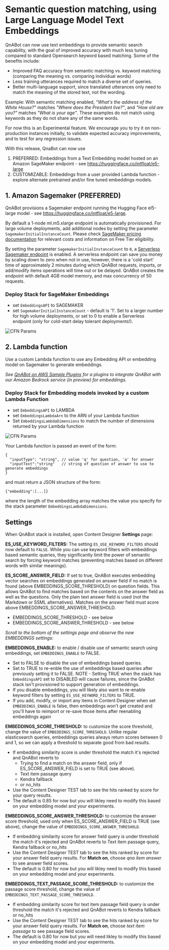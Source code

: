 # Semantic question matching, using Large Language Model Text Embeddings

QnABot can now use text embeddings to provide semantic search capability, with the goal of improved accuracy with much less tuning compared to standard Opensearch keyword based matching. Some of the benefits include:
- Improved FAQ accuracy from semantic matching vs. keyword matching (comparing the meaning vs. comparing individual words)
- Less training utterances required to match a diverse set of queries.
- Better multi-language support, since translated utterances only need to match the meaning of the stored text, not the wording.

Example: With semantic matching enabled, *"What's the address of the White House?"* matches *"Where does the President live?"*, and *"How old are you?"* matches *"What is your age"*. These examples do not match using keywords as they do not share any of the same words.
  
For now this is an Experimental feature. We encourage you to try it on non-production instances initially, to validate expected accuracy improvements, and to test for any regression issues. 

With this release, QnaBot can now use 
1. PREFERRED: Embeddings from a Text Embedding model hosted on an Amazon SageMaker endpoint - see https://huggingface.co/intfloat/e5-large
2. CUSTOMIZABLE: Embeddings from a user provided Lambda function - explore alternate pretrained and/or fine tuned embeddings models. 

## 1. Amazon Sagemaker (PREFERRED)

QnABot provisions a Sagemaker endpoint running the Hugging Face el5-large model - see https://huggingface.co/intfloat/e5-large. 
  
By default a 1-node ml.m5.xlarge endpoint is automatically provisioned. For large volume deployments, add additional nodes by setting the parameter `SagemakerInitialInstanceCount`. Please check [SageMaker pricing documentation](https://aws.amazon.com/sagemaker/pricing/) for relevant costs and information on Free Tier eligibility. 
  
By setting the parameter `SagemakerInitialInstanceCount` to `0`, a [Serverless Sagemaker endpoint](https://docs.aws.amazon.com/sagemaker/latest/dg/serverless-endpoints.html) is enabled. A serverless endpoint can save you money by scaling down to zero when not in use, however, there is a 'cold start' time of approximately 2 minutes during which QnABot requests, imports, or add/modify items operations will time out or be delayed. QnABot creates the endpoint with default 4GB model memory, and max concurrency of 50 requests.  


### Deploy Stack for SageMaker Embeddings

- set `EmbeddingsAPI` to SAGEMAKER
- set `SagemakerInitialInstanceCount` - default is '1'. Set to a larger number for high volume deployments, or set to 0 to enable a Serverless endpoint (only for cold-start delay tolerant deployments!). 

![CFN Params](./images/CF_Params_Sagemaker.png)


## 2. Lambda function

Use a custom Lambda function to use any Embedding API or embedding model on Sagemaker to generate embeddings.

*See [QnABot on AWS Sample Plugins](https://github.com/aws-samples/qnabot-on-aws-plugin-samples/blob/develop/README.md) for a plugins to integrate QnABot with our Amazon Bedrock service (in preview) for embeddings.*

### Deploy Stack for Embedding models invoked by a custom Lambda Function

- set `EmbeddingsAPI` to LAMBDA
- set `EmbeddingsLambdaArn` to the ARN of your Lambda function 
- Set `EmbeddingsLambdaDimensions` to match the number of dimensions returned by your Lambda function

![CFN Params](./images/CF_Params_Lambda.png)

Your Lambda function is passed an event of the form:
```
{
  "inputType": "string", // value 'q' for question, 'a' for answer
  "inputText":"string"   // string of question of answer to use to generate embeddings 
}
```
and must return a JSON structure of the form:
```
{"embedding":[...]}
```
where the length of the embedding array matches the value you specify for the stack parameter `EmbeddingsLambdaDimensions`.



## Settings

When QnABot stack is installed, open Content Designer **Settings** page:

**ES_USE_KEYWORD_FILTERS:** The setting `ES_USE_KEYWORD_FILTERS` should now default to `FALSE`. While you can use keyword filters with embeddings based semantic queries, they significantly limit the power of semantic search by forcing keyword matches (preventing matches based on different words with similar meanings).

**ES_SCORE_ANSWER_FIELD:** If set to true, QnABot executes embedding vector searches on embeddings generated on answer field if no match is found (above EMBEDDINGS_SCORE_THRESHOLD) on question fields. This allows QnABot to find matches based on the contents on the answer field as well as the questions. Only the plain text answer field is used (not the Markdown or SSML alternatives). Matches on the answer field must score above EMBEDDINGS_SCORE_ANSWER_THRESHOLD.
  - EMBEDDINGS_SCORE_THRESHOLD - see below
  - EMBEDDINGS_SCORE_ANSWER_THRESHOLD - see below


*Scroll to the bottom of the settings page and observe the new EMBEDDINGS settings:*

**EMBEDDINGS_ENABLE:** to enable / disable use of semantic search using embeddings, set `EMBEDDINGS_ENABLE` to FALSE.
  - Set to FALSE to disable the use of embeddings based queries. 
  - Set to TRUE to re-enble the use of embeddings based queries after previously setting it to FALSE. NOTE - Setting TRUE when the stack has `EmbeddingsAPI` set to DISABLED will cause failures, since the QnABot stack isn't provisioned to support generation of embeddings. 
  - If you disable embeddings, you will likely also want to re-enable keyword filters by setting `ES_USE_KEYWORD_FILTERS` to TRUE. 
  - If you add, modify, or import any items in Content Designer when set `EMBEDDINGS_ENABLE` is false, then embeddings won't get created and you'll have to reimport or re-save those items after reenabling embeddings again  
    
**EMBEDDINGS_SCORE_THRESHOLD:** to customize the score threshold, change the value of `EMBEDDINGS_SCORE_THRESHOLD`. Unlike regular elasticsearch queries, embeddings queries always return scores between 0 and 1, so we can apply a threshold to separate good from bad results. 
  - If embedding similarity score is under threshold the match it's rejected and QnABot reverts to
     - Trying to find a match on the answer field, only if ES_SCORE_ANSWER_FIELD is set to TRUE (see above).
     - Text item passage query 
     - Kendra fallback 
     - or no_hits
  - Use the Content Designer TEST tab to see the hits ranked by score for your query results.
  - The default is 0.85 for now but you will likley need to modify this based on your embedding model and your experiments.

**EMBEDDINGS_SCORE_ANSWER_THRESHOLD:** to customize the answer score threshold, used only when ES_SCORE_ANSWER_FIELD is TRUE (see above), change the value of `EMBEDDINGS_SCORE_ANSWER_THRESHOLD`. 
  - If embedding similarity score for answer field query is under threshold the match it's rejected and QnABot reverts to Text item passage query, Kendra fallback or no_hits
  - Use the Content Designer TEST tab to see the hits ranked by score for your answer field query results. For **Match on**, choose *qna item answer* to see answer field scores.
  - The default is 0.80 for now but you will likley need to modify this based on your embedding model and your experiments.

**EMBEDDINGS_TEXT_PASSAGE_SCORE_THRESHOLD:** to customize the passage score threshold, change the value of `EMBEDDINGS_TEXT_PASSAGE_SCORE_THRESHOLD`. 
  - If embedding similarity score for text item passage field query is under threshold the match it's rejected and QnABot reverts to Kendra fallback or no_hits
  - Use the Content Designer TEST tab to see the hits ranked by score for your answer field query results. For **Match on**, choose *text item passage* to see passage field scores.
  - The default is 0.80 for now but you will need likley to modify this based on your embedding model and your experiments.